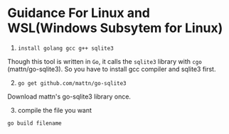# Guidance For Linux and WSL(Windows Subsytem for Linux)

1. `install golang gcc g++ sqlite3`

Though this tool is written in `Go`, it calls the `sqlite3` library with `cgo` (mattn/go-sqlite3). So you have to install gcc compiler and sqlite3 first.

2. `go get github.com/mattn/go-sqlite3`

Download mattn's go-sqlite3 library once.

3. compile the file you want

`go build filename`

